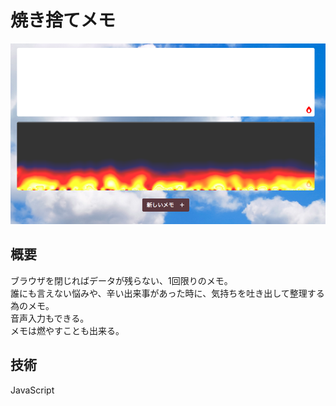 # 焼き捨てメモ

<!-- 画像 -->
<div align="center"><img src='screen.png'></div>

## 概要
ブラウザを閉じればデータが残らない、1回限りのメモ。  
誰にも言えない悩みや、辛い出来事があった時に、気持ちを吐き出して整理する為のメモ。  
音声入力もできる。  
メモは燃やすことも出来る。  

## 技術
JavaScript